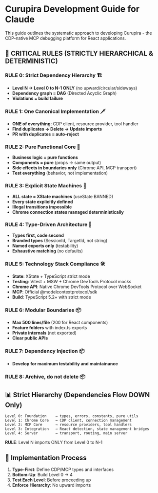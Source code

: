 # Curupira Development Guide for Claude

This guide outlines the systematic approach to developing Curupira - the CDP-native MCP debugging platform for React applications.

## 🚨 CRITICAL RULES (STRICTLY HIERARCHICAL & DETERMINISTIC)

### RULE 0: **Strict Dependency Hierarchy** 🏗️

- **Level N → Level 0 to N-1 ONLY** (no upward/circular/sideways)
- **Dependency graph = DAG** (Directed Acyclic Graph)
- **Violations = build failure**

### RULE 1: **One Canonical Implementation** 🗡️

- **ONE of everything**: CDP client, resource provider, tool handler
- **Find duplicates → Delete → Update imports**
- **PR with duplicates = auto-reject**

### RULE 2: **Pure Functional Core** 🧪

- **Business logic = pure functions**
- **Components = pure** (props → same output)
- **Side effects in boundaries only** (Chrome API, MCP transport)
- **Test everything** (behavior, not implementation)

### RULE 3: **Explicit State Machines** 🎯

- **ALL state = XState machines** (useState BANNED)
- **Every state explicitly defined**
- **Illegal transitions impossible**
- **Chrome connection states managed deterministically**

### RULE 4: **Type-Driven Architecture** 📐

- **Types first, code second**
- **Branded types** (SessionId, TargetId, not string)
- **Named exports only** (testability)
- **Exhaustive matching** (no defaults)

### RULE 5: **Technology Stack Compliance** 🛠️

- **State**: XState + TypeScript strict mode
- **Testing**: Vitest + MSW + Chrome DevTools Protocol mocks
- **Chrome API**: Native Chrome DevTools Protocol over WebSocket
- **MCP**: Official @modelcontextprotocol/sdk
- **Build**: TypeScript 5.2+ with strict mode

### RULE 6: **Modular Boundaries** 📦

- **Max 500 lines/file** (200 for React components)
- **Feature folders** with index.ts exports
- **Private internals** (not exported)
- **Clear public APIs**

### RULE 7: **Dependency Injection** 📦

- **Develop for maximum testability and maintainance**

### RULE 8: **Archive, do not delete** 📦

## 📊 Strict Hierarchy (Dependencies Flow DOWN Only)

```
Level 0: Foundation    → types, errors, constants, pure utils
Level 1: Chrome Core   → CDP client, connection management
Level 2: MCP Core      → resource providers, tool handlers
Level 3: Integration   → React detection, state management bridges
Level 4: Server        → transport, routing, main server
```

**RULE**: Level N imports ONLY from Level 0 to N-1

## 🔄 Implementation Process

1. **Type-First**: Define CDP/MCP types and interfaces
2. **Bottom-Up**: Build Level 0 → 4
3. **Test Each Level**: Before proceeding up
4. **Enforce Hierarchy**: No upward imports
